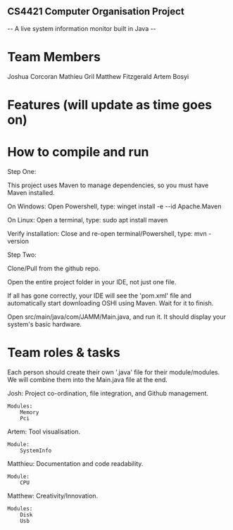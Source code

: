 ## CS4421 Computer Organisation Project


-- A live system information monitor built in Java --


# Team Members


Joshua Corcoran
Mathieu Gril
Matthew Fitzgerald
Artem Bosyi


# Features (will update as time goes on)



# How to compile and run


Step One:

This project uses Maven to manage dependencies, so you must have Maven installed.

On Windows:
    Open Powershell, type: winget install -e --id Apache.Maven

On Linux:
    Open a terminal, type: sudo apt install maven

Verify installation:
    Close and re-open terminal/Powershell, type: mvn -version


Step Two:

Clone/Pull from the github repo.

Open the entire project folder in your IDE, not just one file.

If all has gone correctly, your IDE will see the 'pom.xml' file and automatically start downloading OSHI using Maven. Wait for it to finish.

Open src/main/java/com/JAMM/Main.java, and run it. It should display your system's basic hardware.


# Team roles & tasks


Each person should create their own '.java' file for their module/modules. We will combine them into the Main.java file at the end.

Josh:
    Project co-ordination, file integration, and Github management.

    Modules:
        Memory
        Pci

Artem:
    Tool visualisation.

    Module:
        SystemInfo

Matthieu:
    Documentation and code readability.

    Module:
        CPU

Matthew:
    Creativity/Innovation.

    Modules:
        Disk
        Usb